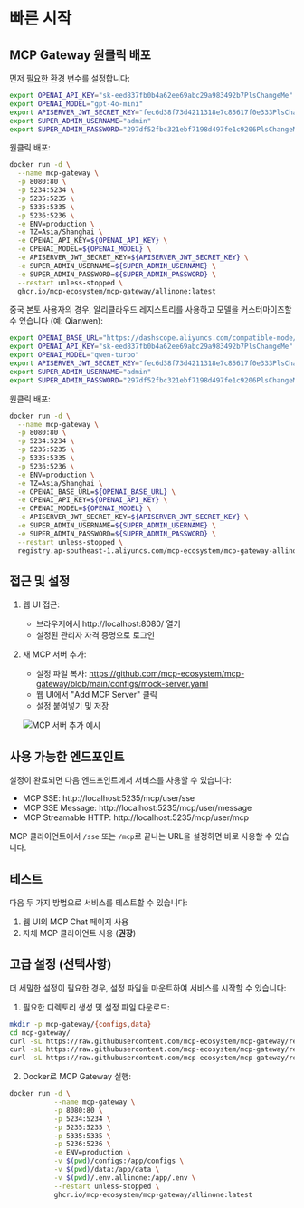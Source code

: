 # 빠른 시작

## MCP Gateway 원클릭 배포

먼저 필요한 환경 변수를 설정합니다:

```bash
export OPENAI_API_KEY="sk-eed837fb0b4a62ee69abc29a983492b7PlsChangeMe"
export OPENAI_MODEL="gpt-4o-mini"
export APISERVER_JWT_SECRET_KEY="fec6d38f73d4211318e7c85617f0e333PlsChangeMe"
export SUPER_ADMIN_USERNAME="admin"
export SUPER_ADMIN_PASSWORD="297df52fbc321ebf7198d497fe1c9206PlsChangeMe"
```

원클릭 배포:

```bash
docker run -d \
  --name mcp-gateway \
  -p 8080:80 \
  -p 5234:5234 \
  -p 5235:5235 \
  -p 5335:5335 \
  -p 5236:5236 \
  -e ENV=production \
  -e TZ=Asia/Shanghai \
  -e OPENAI_API_KEY=${OPENAI_API_KEY} \
  -e OPENAI_MODEL=${OPENAI_MODEL} \
  -e APISERVER_JWT_SECRET_KEY=${APISERVER_JWT_SECRET_KEY} \
  -e SUPER_ADMIN_USERNAME=${SUPER_ADMIN_USERNAME} \
  -e SUPER_ADMIN_PASSWORD=${SUPER_ADMIN_PASSWORD} \
  --restart unless-stopped \
  ghcr.io/mcp-ecosystem/mcp-gateway/allinone:latest
```

중국 본토 사용자의 경우, 알리클라우드 레지스트리를 사용하고 모델을 커스터마이즈할 수 있습니다 (예: Qianwen):

```bash
export OPENAI_BASE_URL="https://dashscope.aliyuncs.com/compatible-mode/v1/"
export OPENAI_API_KEY="sk-eed837fb0b4a62ee69abc29a983492b7PlsChangeMe"
export OPENAI_MODEL="qwen-turbo"
export APISERVER_JWT_SECRET_KEY="fec6d38f73d4211318e7c85617f0e333PlsChangeMe"
export SUPER_ADMIN_USERNAME="admin"
export SUPER_ADMIN_PASSWORD="297df52fbc321ebf7198d497fe1c9206PlsChangeMe"
```

원클릭 배포:

```bash
docker run -d \
  --name mcp-gateway \
  -p 8080:80 \
  -p 5234:5234 \
  -p 5235:5235 \
  -p 5335:5335 \
  -p 5236:5236 \
  -e ENV=production \
  -e TZ=Asia/Shanghai \
  -e OPENAI_BASE_URL=${OPENAI_BASE_URL} \
  -e OPENAI_API_KEY=${OPENAI_API_KEY} \
  -e OPENAI_MODEL=${OPENAI_MODEL} \
  -e APISERVER_JWT_SECRET_KEY=${APISERVER_JWT_SECRET_KEY} \
  -e SUPER_ADMIN_USERNAME=${SUPER_ADMIN_USERNAME} \
  -e SUPER_ADMIN_PASSWORD=${SUPER_ADMIN_PASSWORD} \
  --restart unless-stopped \
  registry.ap-southeast-1.aliyuncs.com/mcp-ecosystem/mcp-gateway-allinone:latest
```

## 접근 및 설정

1. 웹 UI 접근:
   - 브라우저에서 http://localhost:8080/ 열기
   - 설정된 관리자 자격 증명으로 로그인

2. 새 MCP 서버 추가:
   - 설정 파일 복사: https://github.com/mcp-ecosystem/mcp-gateway/blob/main/configs/mock-server.yaml
   - 웹 UI에서 "Add MCP Server" 클릭
   - 설정 붙여넣기 및 저장

   ![MCP 서버 추가 예시](/img/add_mcp_server.png)

## 사용 가능한 엔드포인트

설정이 완료되면 다음 엔드포인트에서 서비스를 사용할 수 있습니다:

- MCP SSE: http://localhost:5235/mcp/user/sse
- MCP SSE Message: http://localhost:5235/mcp/user/message
- MCP Streamable HTTP: http://localhost:5235/mcp/user/mcp

MCP 클라이언트에서 `/sse` 또는 `/mcp`로 끝나는 URL을 설정하면 바로 사용할 수 있습니다.

## 테스트

다음 두 가지 방법으로 서비스를 테스트할 수 있습니다:

1. 웹 UI의 MCP Chat 페이지 사용
2. 자체 MCP 클라이언트 사용 (**권장**)

## 고급 설정 (선택사항)

더 세밀한 설정이 필요한 경우, 설정 파일을 마운트하여 서비스를 시작할 수 있습니다:

1. 필요한 디렉토리 생성 및 설정 파일 다운로드:

```bash
mkdir -p mcp-gateway/{configs,data}
cd mcp-gateway/
curl -sL https://raw.githubusercontent.com/mcp-ecosystem/mcp-gateway/refs/heads/main/configs/apiserver.yaml -o configs/apiserver.yaml
curl -sL https://raw.githubusercontent.com/mcp-ecosystem/mcp-gateway/refs/heads/main/configs/mcp-gateway.yaml -o configs/mcp-gateway.yaml
curl -sL https://raw.githubusercontent.com/mcp-ecosystem/mcp-gateway/refs/heads/main/.env.example -o .env.allinone
```

2. Docker로 MCP Gateway 실행:

```bash
docker run -d \
           --name mcp-gateway \
           -p 8080:80 \
           -p 5234:5234 \
           -p 5235:5235 \
           -p 5335:5335 \
           -p 5236:5236 \
           -e ENV=production \
           -v $(pwd)/configs:/app/configs \
           -v $(pwd)/data:/app/data \
           -v $(pwd)/.env.allinone:/app/.env \
           --restart unless-stopped \
           ghcr.io/mcp-ecosystem/mcp-gateway/allinone:latest
``` 